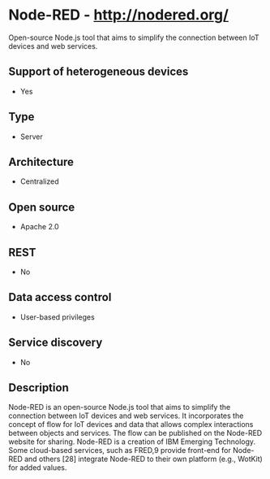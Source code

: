 # Node-RED - http://nodered.org/
 Open-source Node.js tool that aims to simplify the connection between IoT devices and web services. 

## Support of heterogeneous devices
- Yes

## Type
- Server

## Architecture
- Centralized

## Open source
- Apache 2.0

## REST
- No

## Data access control
- User-based privileges

## Service discovery
- No

## Description
Node-RED is an open-source Node.js tool that aims to simplify the connection between IoT devices and web services. It incorporates the concept of flow for IoT devices and data that allows complex interactions between objects and services. The flow can be published on the Node-RED website for sharing. Node-RED is a creation of IBM Emerging Technology. Some cloud-based services, such as FRED,9 provide front-end for Node-RED and others [28] integrate Node-RED to their own platform (e.g., WotKit) for added values.
